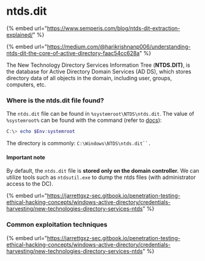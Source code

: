 # ntds.dit

{% embed url="https://www.semperis.com/blog/ntds-dit-extraction-explained/" %}

{% embed url="https://medium.com/@harikrishnanp006/understanding-ntds-dit-the-core-of-active-directory-faac54cc628a" %}

The New Technology Directory Services Information Tree (**NTDS.DIT)**, is the database for Active Directory Domain Services (AD DS), which stores directory data of all objects in the domain, including user, groups, computers, etc.

### Where is the ntds.dit file found?

The `ntds.dit` file can be found in `%systemroot\NTDS\ntds.dit`.  The value of `%systemroot%` can be found with the command (refer to [docs](https://jarrettgxz-sec.gitbook.io/windows/general/environment-variables)):

```powershell
C:\> echo $Env:systemroot
```

The directory is commonly: `C:\Windows\NTDS\ntds.dit``.`  &#x20;

#### Important note

By default, the `ntds.dit` file is **stored only on the domain controller.** We can utilize tools such as `ntdsutil.exe` to dump the ntds files (with administrator access to the DC).

{% embed url="https://jarrettgxz-sec.gitbook.io/penetration-testing-ethical-hacking-concepts/windows-active-directory/credentials-harvesting/new-technologies-directory-services-ntds" %}

### Common exploitation techniques

{% embed url="https://jarrettgxz-sec.gitbook.io/penetration-testing-ethical-hacking-concepts/windows-active-directory/credentials-harvesting/new-technologies-directory-services-ntds" %}





